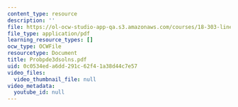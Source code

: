 ```yaml
---
content_type: resource
description: ''
file: https://ol-ocw-studio-app-qa.s3.amazonaws.com/courses/18-303-linear-partial-differential-equations-fall-2006/0c0534eda6dd291c62f41a38d44c7e57_Probpde3dsolns.pdf
file_type: application/pdf
learning_resource_types: []
ocw_type: OCWFile
resourcetype: Document
title: Probpde3dsolns.pdf
uid: 0c0534ed-a6dd-291c-62f4-1a38d44c7e57
video_files:
  video_thumbnail_file: null
video_metadata:
  youtube_id: null
---
```


